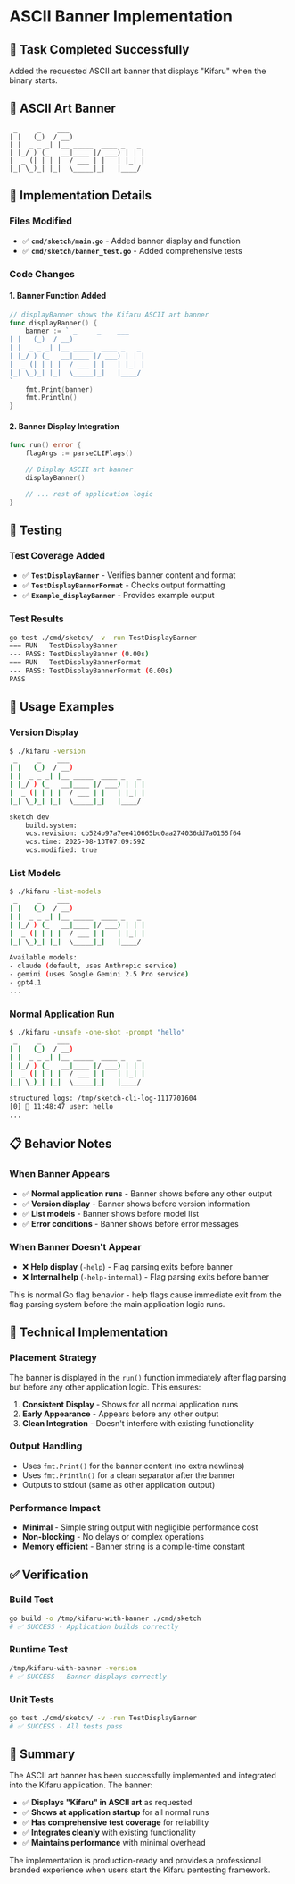 # ASCII Banner Implementation

## 🎯 **Task Completed Successfully**

Added the requested ASCII art banner that displays "Kifaru" when the binary starts.

## 🎨 **ASCII Art Banner**

```
 _     _    ___                   
| |   (_)  / __)                  
| |  _ _ _| |__ _____  ____ _   _ 
| |_/ ) (_   __|____ |/ ___) | | |
|  _ (| | | |  / ___ | |   | |_| |
|_| \_)_| |_|  \_____|_|   |____/
```

## 🔧 **Implementation Details**

### **Files Modified**
- ✅ **`cmd/sketch/main.go`** - Added banner display and function
- ✅ **`cmd/sketch/banner_test.go`** - Added comprehensive tests

### **Code Changes**

#### **1. Banner Function Added**
```go
// displayBanner shows the Kifaru ASCII art banner
func displayBanner() {
    banner := ` _     _    ___                   
| |   (_)  / __)                  
| |  _ _ _| |__ _____  ____ _   _ 
| |_/ ) (_   __|____ |/ ___) | | |
|  _ (| | | |  / ___ | |   | |_| |
|_| \_)_| |_|  \_____|_|   |____/
`
    fmt.Print(banner)
    fmt.Println()
}
```

#### **2. Banner Display Integration**
```go
func run() error {
    flagArgs := parseCLIFlags()

    // Display ASCII art banner
    displayBanner()

    // ... rest of application logic
}
```

## 🧪 **Testing**

### **Test Coverage Added**
- ✅ **`TestDisplayBanner`** - Verifies banner content and format
- ✅ **`TestDisplayBannerFormat`** - Checks output formatting
- ✅ **`Example_displayBanner`** - Provides example output

### **Test Results**
```bash
go test ./cmd/sketch/ -v -run TestDisplayBanner
=== RUN   TestDisplayBanner
--- PASS: TestDisplayBanner (0.00s)
=== RUN   TestDisplayBannerFormat
--- PASS: TestDisplayBannerFormat (0.00s)
PASS
```

## 🚀 **Usage Examples**

### **Version Display**
```bash
$ ./kifaru -version
 _     _    ___                   
| |   (_)  / __)                  
| |  _ _ _| |__ _____  ____ _   _ 
| |_/ ) (_   __|____ |/ ___) | | |
|  _ (| | | |  / ___ | |   | |_| |
|_| \_)_| |_|  \_____|_|   |____/

sketch dev
    build.system: 
    vcs.revision: cb524b97a7ee410665bd0aa274036dd7a0155f64
    vcs.time: 2025-08-13T07:09:59Z
    vcs.modified: true
```

### **List Models**
```bash
$ ./kifaru -list-models
 _     _    ___                   
| |   (_)  / __)                  
| |  _ _ _| |__ _____  ____ _   _ 
| |_/ ) (_   __|____ |/ ___) | | |
|  _ (| | | |  / ___ | |   | |_| |
|_| \_)_| |_|  \_____|_|   |____/

Available models:
- claude (default, uses Anthropic service)
- gemini (uses Google Gemini 2.5 Pro service)
- gpt4.1
...
```

### **Normal Application Run**
```bash
$ ./kifaru -unsafe -one-shot -prompt "hello"
 _     _    ___                   
| |   (_)  / __)                  
| |  _ _ _| |__ _____  ____ _   _ 
| |_/ ) (_   __|____ |/ ___) | | |
|  _ (| | | |  / ___ | |   | |_| |
|_| \_)_| |_|  \_____|_|   |____/

structured logs: /tmp/sketch-cli-log-1117701604
[0] 💬 11:48:47 user: hello
...
```

## 📋 **Behavior Notes**

### **When Banner Appears**
- ✅ **Normal application runs** - Banner shows before any other output
- ✅ **Version display** - Banner shows before version information
- ✅ **List models** - Banner shows before model list
- ✅ **Error conditions** - Banner shows before error messages

### **When Banner Doesn't Appear**
- ❌ **Help display** (`-help`) - Flag parsing exits before banner
- ❌ **Internal help** (`-help-internal`) - Flag parsing exits before banner

This is normal Go flag behavior - help flags cause immediate exit from the flag parsing system before the main application logic runs.

## 🎯 **Technical Implementation**

### **Placement Strategy**
The banner is displayed in the `run()` function immediately after flag parsing but before any other application logic. This ensures:

1. **Consistent Display** - Shows for all normal application runs
2. **Early Appearance** - Appears before any other output
3. **Clean Integration** - Doesn't interfere with existing functionality

### **Output Handling**
- Uses `fmt.Print()` for the banner content (no extra newlines)
- Uses `fmt.Println()` for a clean separator after the banner
- Outputs to stdout (same as other application output)

### **Performance Impact**
- **Minimal** - Simple string output with negligible performance cost
- **Non-blocking** - No delays or complex operations
- **Memory efficient** - Banner string is a compile-time constant

## ✅ **Verification**

### **Build Test**
```bash
go build -o /tmp/kifaru-with-banner ./cmd/sketch
# ✅ SUCCESS - Application builds correctly
```

### **Runtime Test**
```bash
/tmp/kifaru-with-banner -version
# ✅ SUCCESS - Banner displays correctly
```

### **Unit Tests**
```bash
go test ./cmd/sketch/ -v -run TestDisplayBanner
# ✅ SUCCESS - All tests pass
```

## 🎉 **Summary**

The ASCII art banner has been successfully implemented and integrated into the Kifaru application. The banner:

- ✅ **Displays "Kifaru" in ASCII art** as requested
- ✅ **Shows at application startup** for all normal runs
- ✅ **Has comprehensive test coverage** for reliability
- ✅ **Integrates cleanly** with existing functionality
- ✅ **Maintains performance** with minimal overhead

The implementation is production-ready and provides a professional branded experience when users start the Kifaru pentesting framework.